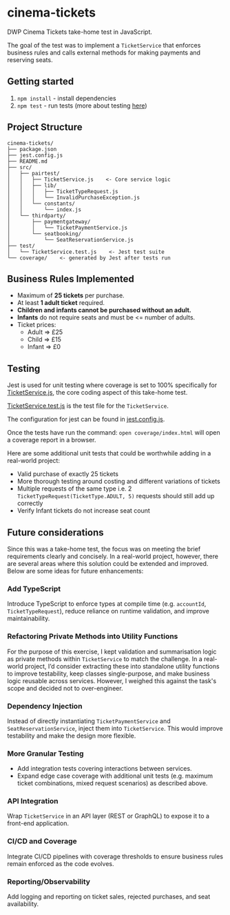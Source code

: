 # cinema-tickets

DWP Cinema Tickets take-home test in JavaScript.

The goal of the test was to implement a `TicketService` that enforces business rules and calls external methods for making payments and reserving seats.

## Getting started

1. `npm install` - install dependencies
2. `npm test` - run tests (more about testing [here](#testing))

## Project Structure
```
cinema-tickets/
├── package.json
├── jest.config.js
├── README.md
├── src/
│   ├── pairtest/
│   │   ├── TicketService.js    <- Core service logic
│   │   ├── lib/
│   │   │   ├── TicketTypeRequest.js
│   │   │   └── InvalidPurchaseException.js
│   │   └── constants/
│   │       └── index.js
│   └── thirdparty/
│       ├── paymentgateway/
│       │   └── TicketPaymentService.js
│       └── seatbooking/
│           └── SeatReservationService.js
├── test/
│   └── TicketService.test.js    <- Jest test suite
└── coverage/    <- generated by Jest after tests run
  ```

## Business Rules Implemented

- Maximum of **25 tickets** per purchase.  
- At least **1 adult ticket** required.  
- **Children and infants cannot be purchased without an adult.**  
- **Infants** do not require seats and must be <= number of adults.  
- Ticket prices:  
  - Adult => £25  
  - Child => £15  
  - Infant => £0

## Testing

Jest is used for unit testing where coverage is set to 100% specifically for [TicketService.js](src/pairtest/TicketService.js), the core coding aspect of this take-home test.

[TicketService.test.js](test/TicketService.test.js) is the test file for the `TicketService`.

The configuration for jest can be found in [jest.config.js](jest.config.js).

Once the tests have run the command: `open coverage/index.html` will open a coverage report in a browser.

Here are some additional unit tests that could be worthwhile adding in a real-world project:

- Valid purchase of exactly 25 tickets
- More thorough testing around costing and different variations of tickets
- Multiple requests of the same type i.e. 2 `TicketTypeRequest(TicketType.ADULT, 5)` requests should still add up correctly
- Verify Infant tickets do not increase seat count

## Future considerations

Since this was a take-home test, the focus was on meeting the brief requirements clearly and concisely. In a real-world project, however, there are several areas where this solution could be extended and improved. Below are some ideas for future enhancements:

### Add TypeScript
Introduce TypeScript to enforce types at compile time (e.g. `accountId`, `TicketTypeRequest`), reduce reliance on runtime validation, and improve maintainability.

### Refactoring Private Methods into Utility Functions

For the purpose of this exercise, I kept validation and summarisation logic as private methods within `TicketService` to match the challenge. In a real-world project, I’d consider extracting these into standalone utility functions to improve testability, keep classes single-purpose, and make business logic reusable across services. However, I weighed this against the task's scope and decided not to over-engineer.

### Dependency Injection
Instead of directly instantiating `TicketPaymentService` and `SeatReservationService`, inject them into `TicketService`. This would improve testability and make the design more flexible.

### More Granular Testing
- Add integration tests covering interactions between services.  
- Expand edge case coverage with additional unit tests (e.g. maximum ticket combinations, mixed request scenarios) as described above.

###  API Integration
Wrap `TicketService` in an API layer (REST or GraphQL) to expose it to a front-end application.

### CI/CD and Coverage
Integrate CI/CD pipelines with coverage thresholds to ensure business rules remain enforced as the code evolves.

### Reporting/Observability
Add logging and reporting on ticket sales, rejected purchases, and seat availability.